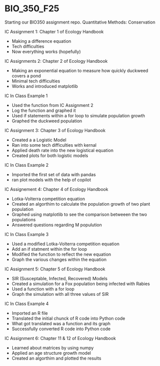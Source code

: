 # BIO_350_F25
Starting our BIO350 assignment repo.
Quantitative Methods: Conservation

IC Assignment 1: Chapter 1 of Ecology Handbook
- Making a difference equation
- Tech difficulties
- Now everything works (hopefully)

IC Assignments 2: Chapter 2 of Ecology Handbook
- Making an exponential equation to measure how quickly duckweed covers a pond
- Minimal tech difficulties
- Works and introduced matplotlib

IC In Class Example 1
- Used the function from IC Assignment 2
- Log the function and graphed it
- Used if statements within a for loop to simulate population growth
- Graphed the duckweed population

IC Assignment 3: Chapter 3 of Ecology Handbook
- Created a a Logistic  Model
- Ran into some tech difficulties with kernal 
- Applied death rate into the new logistical equation
- Created plots for both logistic models

IC In Class Example 2
- Imported the first set of data with pandas
- ran plot models with the help of copilot

IC Assignement 4: Chapter 4 of Ecology Handbook
- Lotka-Volterra competition equation 
- Created an algorthim to calculate the population growth of two plant population
- Graphed using matplotlib to see the comparison betweeen the two populations
- Answered questions regarding M populution

IC In Class Example 3
- Used a modified Lotka-Volterra competition equation
- Add an if statment within the for loop
- Modified the function to reflect the new equation
- Graph the various changes within the equation

IC Assignment 5: Chapter 5 of Ecology Handbook
- SIR (Susceptable, Infected, Recovered) Models
- Created a simulation for a Fox population being infected with Rabies
- Used a function with a for loop 
- Graph the simulation with all three values of SIR

IC In Class Example 4
- Imported an R file
- Translated the initial chunck of R code into Python code
- What got translated was a function and its graph
- Successfully converted R code into Python code

IC Assignment 6: Chapter 11 & 12 of Ecology Handbook
- Learned about matrices by using numpy
- Applied an age structure growth model
- Created an algorthim and plotted the results

